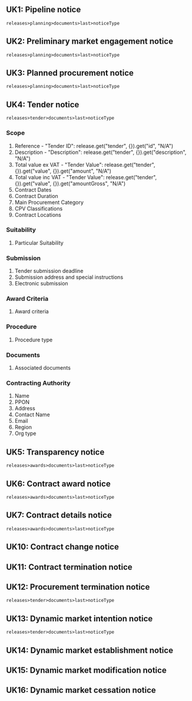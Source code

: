 ## UK1: Pipeline notice
    releases>planning>documents>last>noticeType
## UK2: Preliminary market engagement notice
    releases>planning>documents>last>noticeType
## UK3: Planned procurement notice
    releases>planning>documents>last>noticeType
## UK4: Tender notice
    releases>tender>documents>last>noticeType
### Scope
1. Reference - "Tender ID": release.get("tender", {}).get("id", "N/A")
2. Description - "Description": release.get("tender", {}).get("description", "N/A")
3. Total value ex VAT - "Tender Value": release.get("tender", {}).get("value", {}).get("amount", "N/A")
4. Total value inc VAT - "Tender Value": release.get("tender", {}).get("value", {}).get("amountGross", "N/A")
5. Contract Dates
6. Contract Duration
7. Main Procurement Category
8. CPV Classifications
9. Contract Locations
### Suitability
1. Particular Suitability
### Submission
1. Tender submission deadline
2. Submission address and special instructions
3. Electronic submission
### Award Criteria
1. Award criteria
### Procedure
1. Procedure type
### Documents
1. Associated documents
### Contracting Authority
1. Name
2. PPON
3. Address
4. Contact Name
5. Email
6. Region
7. Org type


## UK5: Transparency notice
    releases>awards>documents>last>noticeType
## UK6: Contract award notice
    releases>awards>documents>last>noticeType
## UK7: Contract details notice
    releases>awards>documents>last>noticeType
## UK10: Contract change notice
## UK11: Contract termination notice
## UK12: Procurement termination notice
    releases>tender>documents>last>noticeType
## UK13: Dynamic market intention notice
    releases>tender>documents>last>noticeType
## UK14: Dynamic market establishment notice
## UK15: Dynamic market modification notice
## UK16: Dynamic market cessation notice
